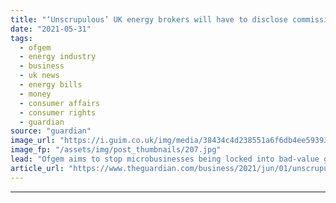 ```yaml
---
title: "‘Unscrupulous’ UK energy brokers will have to disclose commission fees"
date: "2021-05-31"
tags: 
  - ofgem
  - energy industry
  - business
  - uk news
  - energy bills
  - money
  - consumer affairs
  - consumer rights
  - guardian
source: "guardian"
image_url: "https://i.guim.co.uk/img/media/38434c4d238551a6f6db4ee5939386df1e8835f5/133_350_3412_2047/master/3412.jpg?width=460&quality=85&auto=format&fit=max&s=3954b23860715d2961303abae1d9bb3b"
image_fp: "/assets/img/post_thumbnails/207.jpg"
lead: "Ofgem aims to stop microbusinesses being locked into bad-value gas and electricity contractsThe UK energy regulator will force “unscrupulous” energy brokers to come clean about the true cost of their deals by revealing their hidden commission fees to..."
article_url: "https://www.theguardian.com/business/2021/jun/01/unscrupulous-uk-energy-brokers-will-have-to-disclose-commission-fees-ofgem"
---
```


---
